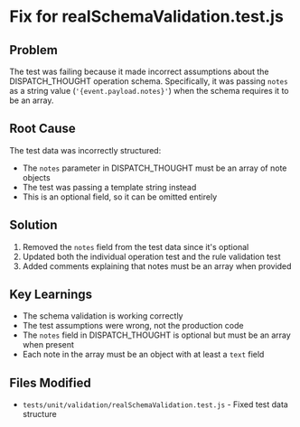 # Fix for realSchemaValidation.test.js

## Problem
The test was failing because it made incorrect assumptions about the DISPATCH_THOUGHT operation schema. Specifically, it was passing `notes` as a string value (`'{event.payload.notes}'`) when the schema requires it to be an array.

## Root Cause
The test data was incorrectly structured:
- The `notes` parameter in DISPATCH_THOUGHT must be an array of note objects
- The test was passing a template string instead
- This is an optional field, so it can be omitted entirely

## Solution
1. Removed the `notes` field from the test data since it's optional
2. Updated both the individual operation test and the rule validation test
3. Added comments explaining that notes must be an array when provided

## Key Learnings
- The schema validation is working correctly
- The test assumptions were wrong, not the production code
- The `notes` field in DISPATCH_THOUGHT is optional but must be an array when present
- Each note in the array must be an object with at least a `text` field

## Files Modified
- `tests/unit/validation/realSchemaValidation.test.js` - Fixed test data structure